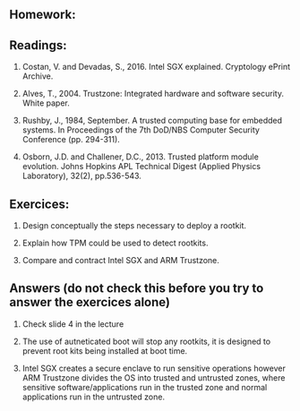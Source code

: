 ## Homework:

## Readings: 
1. Costan, V. and Devadas, S., 2016. Intel SGX explained. Cryptology ePrint Archive.

2. Alves, T., 2004. Trustzone: Integrated hardware and software security. White paper.

3. Rushby, J., 1984, September. A trusted computing base for embedded systems. In Proceedings of the 7th DoD/NBS Computer Security Conference (pp. 294-311).

4. Osborn, J.D. and Challener, D.C., 2013. Trusted platform module evolution. Johns Hopkins APL Technical Digest (Applied Physics Laboratory), 32(2), pp.536-543.

## Exercices:
1. Design conceptually the steps necessary to deploy a rootkit.

2. Explain how TPM could be used to detect rootkits.

3. Compare and contract Intel SGX and ARM Trustzone.


## Answers (do not check this before you try to answer the exercices alone)

1. Check slide 4 in the lecture

2. The use of autneticated boot will stop any rootkits, it is designed to prevent root kits being installed at boot time.
  
3. Intel SGX creates a secure enclave to run sensitive operations however ARM Trustzone divides the OS into trusted and untrusted zones, where sensitive software/applications run in the trusted zone and normal applications run in the untrusted zone.


